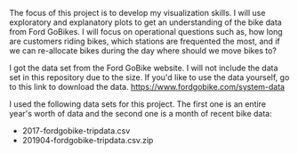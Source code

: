 The focus of this project is to develop my visualization skills. I will use exploratory and explanatory plots to get an understanding of the bike data from Ford GoBikes. I will focus on operational questions such as, how long are customers riding bikes, which stations are frequented the most, and if we can re-allocate bikes during the day where should we move bikes to?

I got the data set from the Ford GoBike website. I will not include the data set in this repository due to the size. If you'd like to use the data yourself, go to this link to download the data. 
  https://www.fordgobike.com/system-data

I used the following data sets for this project. The first one is an entire year's worth of data and the second one is a month of recent bike data:
- 2017-fordgobike-tripdata.csv
- 201904-fordgobike-tripdata.csv.zip
